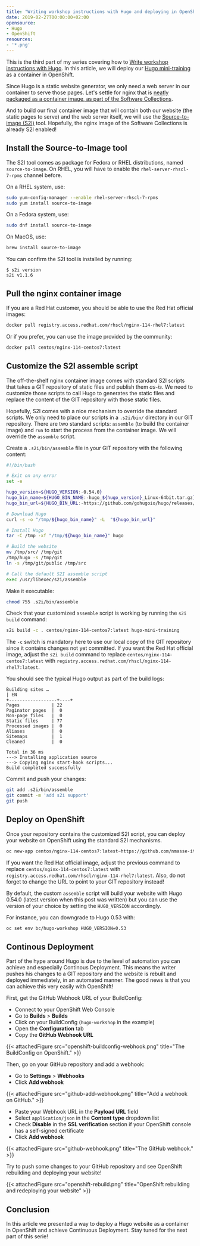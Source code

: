```yaml
---
title: "Writing workshop instructions with Hugo and deploying in OpenShift"
date: 2019-02-27T00:00:00+02:00
opensource: 
- Hugo
- OpenShift
resources:
- '*.png'
---
```


This is the third part of my series covering how to
[Write workshop instructions with Hugo](../writing-workshop-instructions-with-hugo/). In this article, we will deploy our [Hugo mini-training](https://github.com/nmasse-itix/hugo-workshop/) as a container in OpenShift.

<!--more-->

Since Hugo is a static website generator, we only need a web server in our container to serve those pages. Let's settle for nginx that is [neatly packaged as a container image, as part of the Software Collections](https://www.softwarecollections.org/en/scls/rhscl/rh-nginx114/).

And to build our final container image that will contain both our website (the static pages to serve) and the web server itself, we will use the [Source-to-image (S2I)](https://github.com/openshift/source-to-image) tool. Hopefully, the nginx image of the Software Collections is already S2I enabled!

## Install the Source-to-Image tool

The S2I tool comes as package for Fedora or RHEL distributions, named `source-to-image`. On RHEL, you will have to enable the `rhel-server-rhscl-7-rpms` channel before.

On a RHEL system, use:

```sh
sudo yum-config-manager --enable rhel-server-rhscl-7-rpms
sudo yum install source-to-image
```

On a Fedora system, use:

```sh
sudo dnf install source-to-image
```

On MacOS, use:

```sh
brew install source-to-image
```

You can confirm the S2I tool is installed by running:

```raw
$ s2i version
s2i v1.1.6
```

## Pull the nginx container image

If you are a Red Hat customer, you should be able to use the Red Hat official images:

```sh
docker pull registry.access.redhat.com/rhscl/nginx-114-rhel7:latest
```

Or if you prefer, you can use the image provided by the community:

```sh
docker pull centos/nginx-114-centos7:latest
```

## Customize the S2I assemble script

The off-the-shelf nginx container image comes with standard S2I scripts that takes a GIT repository of static files and publish them *as-is*. We need to customize those scripts to call Hugo to generates the static files and replace the content of the GIT repository with those static files.

Hopefully, S2I comes with a nice mechanism to override the standard scripts. We only need to place our scripts in a `.s2i/bin/` directory in our GIT repository. There are two standard scripts: `assemble` (to build the container image) and `run` to start the process from the container image. We will override the `assemble` script.

Create a `.s2i/bin/assemble` file in your GIT repository with the following content:

```sh
#!/bin/bash

# Exit on any error
set -e

hugo_version=${HUGO_VERSION:-0.54.0}
hugo_bin_name=${HUGO_BIN_NAME:-hugo_${hugo_version}_Linux-64bit.tar.gz}
hugo_bin_url=${HUGO_BIN_URL:-https://github.com/gohugoio/hugo/releases/download/v${hugo_version}/${hugo_bin_name}}

# Download Hugo
curl -s -o "/tmp/${hugo_bin_name}" -L  "${hugo_bin_url}"

# Install Hugo
tar -C /tmp -xf "/tmp/${hugo_bin_name}" hugo

# Build the website
mv /tmp/src/ /tmp/git
/tmp/hugo -s /tmp/git
ln -s /tmp/git/public /tmp/src

# Call the default S2I assemble script
exec /usr/libexec/s2i/assemble
```

Make it executable:

```sh
chmod 755 .s2i/bin/assemble
```

Check that your customized `assemble` script is working by running the `s2i build` command:

```sh
s2i build -c . centos/nginx-114-centos7:latest hugo-mini-training
```

The `-c` switch is mandatory here to use our local copy of the GIT repository since it contains changes not yet committed.
If you want the Red Hat official image, adjust the `s2i build` command to replace `centos/nginx-114-centos7:latest` with `registry.access.redhat.com/rhscl/nginx-114-rhel7:latest`.

You should see the typical Hugo output as part of the build logs:

```raw
Building sites …
| EN
+------------------+----+
Pages            | 22
Paginator pages  |  0
Non-page files   |  0
Static files     | 77
Processed images |  0
Aliases          |  0
Sitemaps         |  1
Cleaned          |  0

Total in 36 ms
---> Installing application source
---> Copying nginx start-hook scripts...
Build completed successfully
```

Commit and push your changes:

```sh
git add .s2i/bin/assemble
git commit -m 'add s2i support'
git push
```

## Deploy on OpenShift

Once your repository contains the customized S2I script, you can deploy your website on OpenShift using the standard S2I mechanisms.

```sh
oc new-app centos/nginx-114-centos7:latest~https://github.com/nmasse-itix/hugo-workshop.git --name=hugo-workshop
```

If you want the Red Hat official image, adjust the previous command to replace `centos/nginx-114-centos7:latest` with `registry.access.redhat.com/rhscl/nginx-114-rhel7:latest`. Also, do not forget to change the URL to point to your GIT repository instead!

By default, the custom `assemble` script will build your website with Hugo 0.54.0 (latest version when this post was written) but you can use the version of your choice by setting the `HUGO_VERSION` accordingly.

For instance, you can downgrade to Hugo 0.53 with:

```sh
oc set env bc/hugo-workshop HUGO_VERSION=0.53
```

## Continous Deployment

Part of the hype around Hugo is due to the level of automation you can achieve and especially Continous Deployment. This means the writer pushes his changes to a GIT repository and the website is rebuilt and deployed immediately, in an automated manner. The good news is that you can achieve this very easily with OpenShift!

First, get the GitHub Webhook URL of your BuildConfig:

- Connect to your OpenShift Web Console
- Go to **Builds** > **Builds**
- Click on your BuildConfig (`hugo-workshop` in the example)
- Open the **Configuration** tab
- Copy the **GitHub Webhook URL**

{{< attachedFigure src="openshift-buildconfig-webhook.png" title="The BuildConfig on OpenShift." >}}

Then, go on your GitHub repository and add a webhook:

- Go to **Settings** > **Webhooks**
- Click **Add webhook**

{{< attachedFigure src="github-add-webhook.png" title="Add a webhook on GitHub." >}}

- Paste your Webhook URL in the **Payload URL** field
- Select `application/json` in the **Content type** dropdown list
- Check **Disable** in the **SSL verification** section if your OpenShift console has a self-signed certificate
- Click **Add webhook**

{{< attachedFigure src="github-webhook.png" title="The GitHub webhook." >}}

Try to push some changes to your GitHub repository and see OpenShift rebuilding and deploying your website!

{{< attachedFigure src="openshift-rebuild.png" title="OpenShift rebuilding and redeploying your website" >}}

## Conclusion

In this article we presented a way to deploy a Hugo website as a container in OpenShift and achieve Continuous Deployment.
Stay tuned for the next part of this serie!
